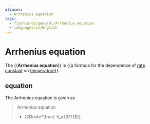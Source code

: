 ```yaml
---
aliases:
  - Arrhenius equation
tags:
  - flashcards/general/Arrhenius_equation
  - languages/in/English
---
```


# Arrhenius equation

The {{__Arrhenius equation__}} is {{a formula for the dependence of [rate constant](reaction%20rate%20constant.md) on [temperature](temperature.md)}}.

## equation

The Arrhenius equation is given as

> Arrhenius equation
> - {{$k=Ae^\frac{-E_a}{RT}$}}.
